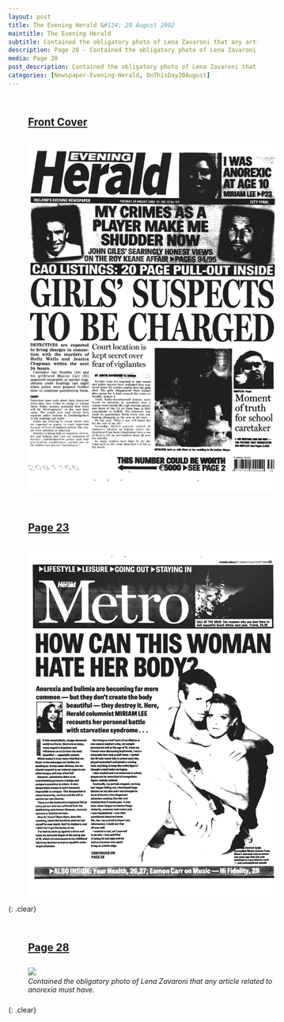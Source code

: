 ```yaml
---
layout: post
title: The Evening Herald &#124; 20 August 2002
maintitle: The Evening Herald
subtitle: Contained the obligatory photo of Lena Zavaroni that any article related to anorexia must have.
description: Page 28 - Contained the obligatory photo of Lena Zavaroni that any article related to anorexia must have.
media: Page 28
post_description: Contained the obligatory photo of Lena Zavaroni that any article related to anorexia must have.
categories: [Newspaper-Evening-Herald, OnThisDay20August]
---
```


<figure class="fig1">
<figcaption>
<h2 id="front-cover"><a href="#front-cover">Front Cover</a></h2>
</figcaption>
<a href="/assets/images/newspapers/2002-08-20-evening-herald-fc.png"><img src="/assets/images/newspapers/2002-08-20-evening-herald-fc.png" class="full-width zoom-in"></a>
</figure>

<figure class="fig2">
<figcaption>
<h2 id="page-23"><a href="#page-23">Page 23</a></h2>
</figcaption>
<a href="/assets/images/newspapers/2002-08-20-evening-herald-page-23.png"><img src="/assets/images/newspapers/2002-08-20-evening-herald-page-23.png" class="full-width zoom-in"></a>
</figure>

{: .clear}

<figure class="fig1">
<figcaption>
<h2 id="page-28"><a href="#page-28">Page 28</a></h2>
</figcaption>
<a href="/assets/images/newspapers/2002-08-20-evening-herald-page-28.png"><img src="/assets/images/newspapers/2002-08-20-evening-herald-page-28.png" class="full-width zoom-in"></a>
<figcaption>
<cite>Contained the obligatory photo of Lena Zavaroni that any article related to anorexia must have.</cite>
</figcaption>
</figure>

<br />{: .clear}

<style>
.fig1 {float:left; width:49%;}

.fig2 {float:right; width:49%;}

figcaption {float:left; width:100%;}

@media screen and (orientation:portrait) {
.fig1, .fig2 {float:left; width:100%;}
figcaption {float:left; width:100%; margin-bottom: 10px;}
}
</style>
